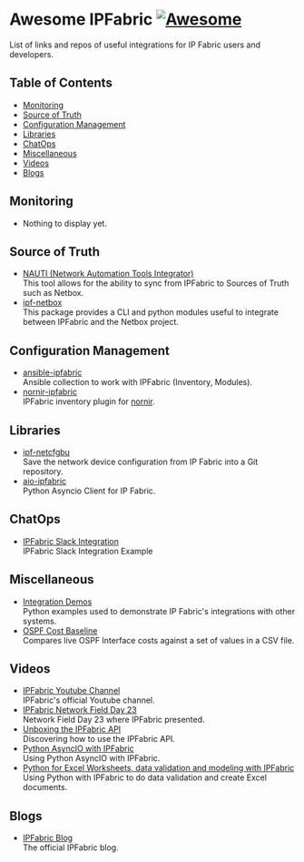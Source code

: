 # Awesome IPFabric [![Awesome](https://awesome.re/badge-flat.svg)](https://awesome.re)
List of links and repos of useful integrations for IP Fabric users and developers.

## Table of Contents
- [Monitoring](#monitoring)
- [Source of Truth](#source-of-truth)
- [Configuration Management](#configuration-management)
- [Libraries](#libraries)
- [ChatOps](#chatops)
- [Miscellaneous](#miscellaneous)
- [Videos](#videos)
- [Blogs](#blogs)

## Monitoring
- Nothing to display yet.

## Source of Truth
- [NAUTI (Network Automation Tools Integrator)](https://nauti-netdev.github.io/nauti-docs/) <br> This tool allows for the ability to sync from IPFabric to Sources of Truth such as Netbox.
- [ipf-netbox](https://github.com/jeremyschulman/ipf-netbox) <br> This package provides a CLI and python modules useful to integrate between IPFabric and the Netbox project.


## Configuration Management
- [ansible-ipfabric](https://github.com/axiansdeveloper/ansible-ipfabric) <br> Ansible collection to work with IPFabric (Inventory, Modules).
- [nornir-ipfabric](https://github.com/routetonull/nornir_ipfabric) <br> IPFabric inventory plugin for [nornir](https://github.com/nornir-automation/nornir).

## Libraries
- [ipf-netcfgbu](https://github.com/jeremyschulman/ipf-netcfgbu) <br> Save the network device configuration from IP Fabric into a Git repository.
- [aio-ipfabric](https://github.com/jeremyschulman/aio-ipfabric) <br> Python Asyncio Client for IP Fabric.

## ChatOps
- [IPFabric Slack Integration](https://github.com/ipfabric/ipfabric-slack-integration) <br> IPFabric Slack Integration Example

## Miscellaneous
- [Integration Demos](https://github.com/community-fabric/integration-demos) <br> Python examples used to demonstrate IP Fabric's integrations with other systems.
- [OSPF Cost Baseline](https://github.com/jamieparks/IPFabric-OSPF-Cost-Baseline) <br> Compares live OSPF Interface costs against a set of values in a CSV file.

## Videos
- [IPFabric Youtube Channel](https://www.youtube.com/c/IPFabric/videos) <br> IPFabric's official Youtube channel.
- [IPFabric Network Field Day 23](https://www.youtube.com/playlist?list=PLinuRwpnsHaeH9fOOOKuXJWjijBZHa1iA) <br> Network Field Day 23 where IPFabric presented.
- [Unboxing the IPFabric API](https://www.youtube.com/watch?v=QX9o7UQJ9h4) <br> Discovering how to use the IPFabric API. 
- [Python AsyncIO with IPFabric](https://www.youtube.com/watch?v=RLyKYP2_uiE) <br> Using Python AsyncIO with IPFabric.
- [Python for Excel Worksheets, data validation and modeling with IPFabric](https://www.youtube.com/watch?v=JxWX1pOwZvg) <br> Using Python with IPFabric to do data validation and create Excel documents.

## Blogs
- [IPFabric Blog](https://ipfabric.io/blog/) <br> The official IPFabric blog.
